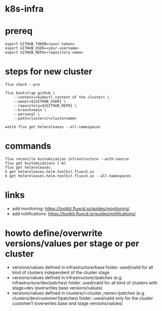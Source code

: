 # k8s-infra

# prereq
```
export GITHUB_TOKEN=<your-token>
export GITHUB_USER=<your-username>
export GITHUB_REPO=<repository-name>
```

# steps for new cluster
```
flux check --pre

flux bootstrap github \
    --context=<kubectl context of the cluster> \
    --owner=${GITHUB_USER} \
    --repository=${GITHUB_REPO} \
    --branch=main \
    --personal \
    --path=clusters/<clustername>

watch flux get helmreleases --all-namespaces
```

# commands
```
flux reconcile kustomization infrastructure --with-source
flux get kustomizations [-A]
flux get helmreleases
k get helmreleases.helm.toolkit.fluxcd.io
k get helmreleases.helm.toolkit.fluxcd.io --all-namespaces
```

# links
* add monitoring: https://toolkit.fluxcd.io/guides/monitoring/
* add notifications: https://toolkit.fluxcd.io/guides/notifications/

# howto define/overwrite versions/values per stage or per cluster
* versions/values defined in infrastructure/base folder: used/valid for all kind of clusters independent of the cluster stage
* versions/values defined in infrastructure/<stage>/patches (e.g. infrastructure/dev/patches) folder: used/valid for all kind of clusters with stage=dev (overwrites base versions/values)
* versions/values defined in clusters/<stage>/<cluster_name>/patches (e.g. clusters/dev/customer1/patches) folder: used/valid only for the cluster customer1 (overwrites base and stage versions/values)
